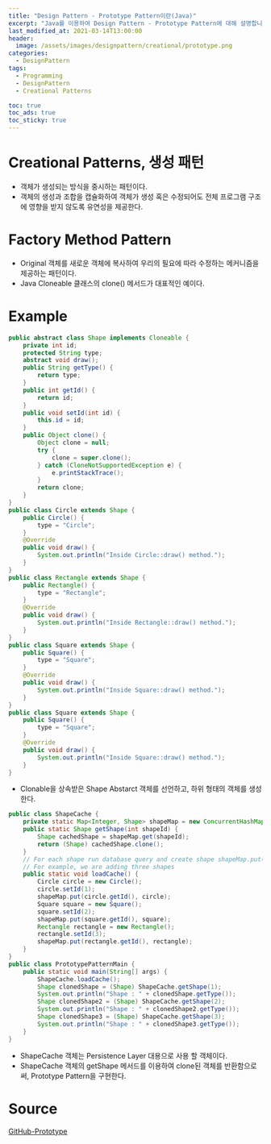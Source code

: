 ```yaml
---
title: "Design Pattern - Prototype Pattern이란(Java)"
excerpt: "Java를 이용하여 Design Pattern - Prototype Pattern에 대해 설명합니다."
last_modified_at: 2021-03-14T13:00:00
header:
  image: /assets/images/designpattern/creational/prototype.png
categories:
  - DesignPattern
tags:
  - Programming
  - DesignPattern
  - Creational Patterns

toc: true
toc_ads: true
toc_sticky: true
---
```

# Creational Patterns, 생성 패턴
- 객체가 생성되는 방식을 중시하는 패턴이다.
- 객체의 생성과 조합을 캡슐화하여 객체가 생성 혹은 수정되어도 전체 프로그램 구조에 영향을 받지 않도록 유연성을 제공한다.

# Factory Method Pattern
- Original 객체를 새로운 객체에 복사하여 우리의 필요에 따라 수정하는 메커니즘을 제공하는 패턴이다.
- Java Cloneable 클래스의 clone() 메서드가 대표적인 예이다.

# Example
```java
public abstract class Shape implements Cloneable {
	private int id;
	protected String type;
	abstract void draw();
	public String getType() {
		return type;
	}
	public int getId() {
		return id;
	}
	public void setId(int id) {
		this.id = id;
	}
	public Object clone() {
		Object clone = null;
		try {
			clone = super.clone();
		} catch (CloneNotSupportedException e) {
			e.printStackTrace();
		}
		return clone;
	}
}
public class Circle extends Shape {
	public Circle() {
		type = "Circle";
	}
	@Override
	public void draw() {
		System.out.println("Inside Circle::draw() method.");
	}
}
public class Rectangle extends Shape {
	public Rectangle() {
		type = "Rectangle";
	}
	@Override
	public void draw() {
		System.out.println("Inside Rectangle::draw() method.");
	}
}
public class Square extends Shape {
	public Square() {
		type = "Square";
	}
	@Override
	public void draw() {
		System.out.println("Inside Square::draw() method.");
	}
}
public class Square extends Shape {
	public Square() {
		type = "Square";
	}
	@Override
	public void draw() {
		System.out.println("Inside Square::draw() method.");
	}
}
```

- Clonable을 상속받은 Shape Abstarct 객체를 선언하고, 하위 형태의 객체를 생성한다.

```java
public class ShapeCache {
	private static Map<Integer, Shape> shapeMap = new ConcurrentHashMap<Integer, Shape>();
	public static Shape getShape(int shapeId) {
		Shape cachedShape = shapeMap.get(shapeId);
		return (Shape) cachedShape.clone();
	}
	// For each shape run database query and create shape shapeMap.put(shapeKey, shape);
	// For example, we are adding three shapes
	public static void loadCache() {
		Circle circle = new Circle();
		circle.setId(1);
		shapeMap.put(circle.getId(), circle);
		Square square = new Square();
		square.setId(2);
		shapeMap.put(square.getId(), square);
		Rectangle rectangle = new Rectangle();
		rectangle.setId(3);
		shapeMap.put(rectangle.getId(), rectangle);
	}
}
public class PrototypePatternMain {
	public static void main(String[] args) {
		ShapeCache.loadCache();
		Shape clonedShape = (Shape) ShapeCache.getShape(1);
		System.out.println("Shape : " + clonedShape.getType());
		Shape clonedShape2 = (Shape) ShapeCache.getShape(2);
		System.out.println("Shape : " + clonedShape2.getType());
		Shape clonedShape3 = (Shape) ShapeCache.getShape(3);
		System.out.println("Shape : " + clonedShape3.getType());
	}
}
```

- ShapeCache 객체는 Persistence Layer 대용으로 사용 할 객체이다.
- ShapeCache 객체의 getShape 메서드를 이용하여 clone된 객체를 반환함으로써, Prototype Pattern을 구현한다.

# Source
[GitHub-Prototype](https://github.com/GracefulSoul/Sample/tree/master/src/main/java/gracefulsoul/designpattern/creational/prototype)